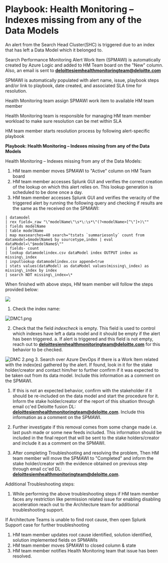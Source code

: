 # **Playbook: Health Monitoring – Indexes missing from any of the Data Models**

An alert from the Search Head Cluster(SHC) is triggered due to an index that has left a Data Model which it belonged to. 

Search Performance Monitoring Alert Work Item (SPMAWI) is automatically created by Azure Logic and added to HM Team board on the &quot;New&quot; column. Also, an email is sent to **deloittesiemhealthmonitoringteam@deloitte.com**

SPMAWI is automatically populated with alert name, issue, playbook steps and/or link to playbook, date created, and associated SLA time for resolution.

Health Monitoring team assign SPMAWI work item to available HM team member

Health Monitoring team is responsible for managing HM team member workload to make sure resolution can be met within SLA

HM team member starts resolution process by following alert-specific playbook

**Playbook: Health Monitoring – Indexes missing from any of the Data Models**

Health Monitoring – Indexes missing from any of the Data Models:

1. HM team member moves SPMAWI to &quot;Active&quot; column on HM Team board
2. HM team member accesses Splunk GUI and verifies the correct creation of the lookup on which this alert relies on. This lookup generation is scheduled to be done once a day.
3. HM team member accesses Splunk GUI and verifies the veracity of the triggered alert by running the following query and checking if results are the same as the received on the SPMAWI:

```
| datamodel 
| rex field=_raw "\"modelName\"\s*\:\s*\"(?<modelName>[^\"]+)\"" 
| fields modelName 
| table modelName 
| map maxsearches=40 search="tstats `summariesonly` count from datamodel=$modelName$ by sourcetype,index | eval dataModel=\"$modelName$\""
| fields- count
| lookup datamodelindex.csv dataModel index OUTPUT index as missing\_index
| inputlookup datamodelindex.csv append=true
| stats values(dataModel) as dataModel values(missing\_index) as missing\_index by index
| search NOT missing\_index=\*
```

When finished with above steps, HM team member will follow the steps provided below:

 ![](RackMultipart20200819-4-1w8czmg_html_b8ba0d1fb1972d5c.gif)
1. Check the index name:

![DMC1.png](/.attachments/DMC1-eaf1ac51-73d1-442e-8a4a-20091b1a5ea3.png)


2. Check that the field _indexcheck_ is empty. This field is used to control which indexes have left a data model and it should be empty if the alert has been triggered.
a.[](RackMultipart20200819-4-1w8czmg_html_386a04e9f253a3f9.gif) If alert is triggered and this field is not empty, reach out to [**deloittesiemhealthmonitoringteam@deloitte.com**](mailto:deloittesiemhealthmonitoringteam@deloitte.com) for this behavior to be checked.

 ![DMC 2.png](/.attachments/DMC%202-a6b91b43-9431-45e6-925d-488102006a13.png)
3. Search over Azure DevOps if there is a Work Item related with the index(es) gathered by the alert. If found, look in it for the stake holder/creator and contact him/her to further confirm if it was expected to be taken out from its data model. Include this information as a comment on the SPMAWI.

1. If this is not an expected behavior, confirm with the stakeholder if it should be re-included on the data model and start the procedure for it. Inform the stake holder/creator of the report of this situation through email cc&#39;ed Deloitte fusion DL: **deloittesiemhealthmonitoringteam@deloitte.com**. Include this information as a comment on the SPMAWI.

1. Further investigate if this removal comes from some change made i.e. last push made or some new feeds included. This information should be included in the final report that will be sent to the stake holders/creator and include it as a comment on the SPMAWI.

1. After completing Troubleshooting and resolving the problem, Then HM team member  will move the SPMAWI to &quot;Completed&quot; and inform the stake holder/creator with the evidence obtained on previous step through email cc&#39;ed DL: **deloittesiemhealthmonitoringteam@deloitte.com**.

Additional Troubleshooting steps:

1. While performing the above troubleshooting steps if HM team member faces any restriction like permission related issue for enabling disabling acceleration reach out to the Architecture team for additional troubleshooting support.

If Architecture Teams is unable to find root cause, then open Splunk Support case for further troubleshooting

1. HM team member updates root cause identified, solution identified, solution implemented fields on SPMAWIs
2. HM team member moves SPMAWI to closed column &amp; state
3. HM team member notifies Health Monitoring team that issue has been resolved.